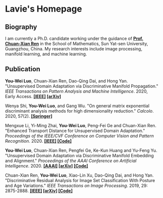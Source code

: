 # Lavie's Homepage

## Biography

I am currently a Ph.D. candidate working under the guidance of **[Prof. Chuan-Xian Ren](http://www.scholat.com/renchx)** in the School of Mathematics, Sun Yat-sen University, Guangzhou, China. My research interests include image processing, manifold learning, and machine learning.

## Publication


**You-Wei Luo**, Chuan-Xian Ren, Dao-Qing Dai, and Hong Yan. "Unsupervised Domain Adaptation via Discriminative Manifold Propagation." *IEEE Transactions on Pattern Analysis and Machine Intelligence*. 2020, Early Access. **[[IEEE]](https://ieeexplore.ieee.org/document/9158545) [[arXiv]](https://arxiv.org/abs/2008.10030)**


Wenya Shi, **You-Wei Luo**, and Gang Wu. "On general matrix exponential discriminant analysis methods for high dimensionality reduction." *Calcolo*. 2020, 57(2). **[[Springer]](https://link.springer.com/article/10.1007%2Fs10092-020-00366-6)**

Mengxue Li, Yi-Ming Zhai, **You-Wei Luo**, Peng-Fei Ge and Chuan-Xian Ren. "Enhanced Transport Distance for Unsupervised Domain Adaptation." *Proceedings of the IEEE/CVF Conference on Computer Vision and Pattern Recognition*. 2020. **[[IEEE]](https://ieeexplore.ieee.org/stamp/stamp.jsp?tp=&arnumber=9157821&tag=1) [[Code]](https://github.com/LavieLuo/ETD)**

**You-Wei Luo**, Chuan-Xian Ren, Pengfei Ge, Ke-Kun Huang and Yu-Feng Yu. "Unsupervised Domain Adaptation via Discriminative Manifold Embedding and Alignment." *Proceedings of the AAAI Conference on Artificial Intelligence*. 2020. **[[AAAI]](https://aaai.org/ojs/index.php/AAAI/article/view/5943) [[arXiv]](https://arxiv.org/abs/2002.08675) [[Code]](https://github.com/LavieLuo/DRMEA)**

Chuan-Xian Ren, **You-Wei Luo**, Xiao-Lin Xu, Dao-Qing Dai, and Hong Yan. "Discriminative Residual Analysis for Image Set Classification With Posture and Age Variations." *IEEE Transactions on Image Processing*. 2019, 29: 2875-2888. **[[IEEE]](https://ieeexplore.ieee.org/document/8911369) [[arXiv]](https://arxiv.org/abs/2008.09994) [[Code]](https://github.com/LavieLuo/DRA)**


